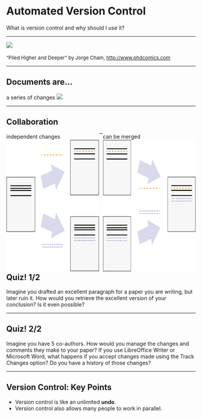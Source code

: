 <!-- .slide: id="automated_version_control" data-state="black_overlay logo yellow_flag" data-background="./files/book-wall-g2e1ec5a05_1920.jpg" -->
<!-- Image by <a href="https://pixabay.com/users/kerttu-569708/?utm_source=link-attribution&amp;utm_medium=referral&amp;utm_campaign=image&amp;utm_content=1151405">Kerttu</a> from <a href="https://pixabay.com//?utm_source=link-attribution&amp;utm_medium=referral&amp;utm_campaign=image&amp;utm_content=1151405">Pixabay</a>-->
# Automated Version Control

What is version control and why should I use it?

---

<!-- .slide: data-state="black_overlay logo yellow_flag" data-background="./files/book-wall-g2e1ec5a05_1920.jpg" -->
<img style="height: 35vh;" src="https://swcarpentry.github.io/git-novice/fig/phd101212s.png"/>

<span style="font-size: small;">“Piled Higher and Deeper” by Jorge Cham, http://www.phdcomics.com </span>

---

<!-- .slide: data-state="black_overlay logo yellow_flag" data-background="./files/book-wall-g2e1ec5a05_1920.jpg" -->
## Documents are...
<div class="fragment">
  a series of changes
  <img style="height: 30vh; margin: 0; padding: 0;" src="https://swcarpentry.github.io/git-novice/fig/play-changes.svg"/>
</div>

---

<!-- .slide: data-state="black_overlay logo yellow_flag" data-background="./files/book-wall-g2e1ec5a05_1920.jpg" -->
## Collaboration
<div style="float: left; width: 49%;">
  independent changes
  <img style="height: 350px;" src="./files/versions.svg"/>
</div>
<div class="fragment" style="float: right; width: 49%;">
  can be merged
  <img style="height: 350px;" src="./files/merge.svg"/>
</div>

---

<!-- .slide: data-state="black_overlay logo yellow_flag" data-background="./files/book-wall-g2e1ec5a05_1920.jpg" -->
## Quiz! 1/2

<p>Imagine you drafted an excellent paragraph for a paper you are writing, but later ruin it. How would you retrieve the excellent version of your conclusion? Is it even possible?<p>

---

<!-- .slide: data-state="black_overlay logo yellow_flag" data-background="./files/book-wall-g2e1ec5a05_1920.jpg" -->
## Quiz! 2/2

<p>Imagine you have 5 co-authors. How would you manage the changes and comments they make to your paper? If you use LibreOffice Writer or Microsoft Word, what happens if you accept changes made using the Track Changes option? Do you have a history of those changes?</p>

---

<!-- .slide: data-state="black_overlay logo yellow_flag" data-background="./files/book-wall-g2e1ec5a05_1920.jpg" -->
## Version Control: Key Points

- Version control is like an unlimited **undo**.
- Version control also allows many people to work in parallel.
